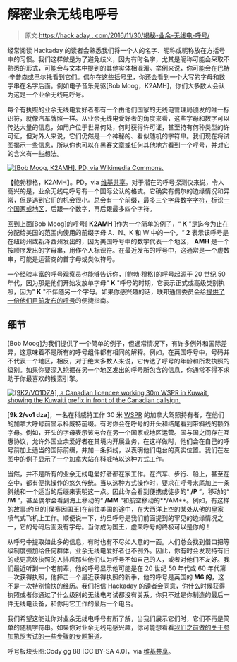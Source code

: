 # 解密业余无线电呼号

> 原文:[https://hack aday . com/2016/11/30/揭秘-业余-无线电-呼号/](https://hackaday.com/2016/11/30/demystifying-amateur-radio-callsigns/)

经常阅读 Hackaday 的读者会熟悉我们将一个人的名字、昵称或昵称放在方括号中的习惯。我们这样做是为了避免歧义，因为有时名字，尤其是昵称可能会采取不熟悉的形式，可能会与文本中提到的其他实体相混淆。举例来说，你可能会在巴特·辛普森或巴尔托看到它们。偶尔在这些括号里，你还会看到一个大写的字母和数字串在名字后面。例如电子音乐先驱[Bob Moog，K2AMH]，你们大多数人会认为这是一个业余无线电呼号。

每个有执照的业余无线电爱好者都有一个由他们国家的无线电管理局颁发的唯一标识符，就像汽车牌照一样。从业余无线电爱好者的角度来看，这些字母和数字可以传达大量的信息，如用户位于世界何处，何时获得许可证，甚至持有何种类型的许可证，但对外人来说，它们仍然是一个神秘的、看似随机的字符串。我们现在将试图揭示一些信息，所以你也可以在黑客文章或任何其他地方看到一个呼号，并对它的含义有一些想法。

[![[Bob Moog, K2AMH]. PD, via Wikimedia Commons.](../Images/d635daba9ea6716d1dceb08ae6351177.png)](https://hackaday.com/wp-content/uploads/2016/11/bob_moog3.jpg) 

【鲍勃穆格，K2AMH】。PD，via [维基共享](https://commons.wikimedia.org/wiki/File:Bob_Moog3.jpg)。对于潜在的呼号探测仪来说，令人高兴的是，业余无线电呼号有一个国际公认的格式。它确实有偶尔的边缘情况和异常，但是遇到它们的机会很小。总会有一个前缀[，最多三个字母数字字符，标识一个国家或地区](http://www.itu.int/online/mms/glad/cga_callsign.sh?lang=en)，后跟一个数字，再后跟最多四个字符。

回到上面[Bob Moog]的呼号[ **K2AMH** ]作为一个简单的例子，“ **K** ”是迄今为止在分配给美国的范围内使用的前缀字母 A、N、K 和 W 中的一个，“ **2** 表示该呼号是在纽约州或新泽西州发出的，因为美国呼号中的数字代表一个地区， **AMH** 是一个按顺序发出的字母串，用作个人标识符。在最近发布的呼号中，这通常是一个虚数串，可能是运营商的首字母或类似符号。

一个经验丰富的呼号观察员也能够告诉你，[鲍勃·穆格]的呼号起源于 20 世纪 50 年代，因为那是他们开始发放单字母" **K** "呼号的时期，它表示正式或高级类别执照，因为" **K** "不伴随另一个字母。如果你感兴趣的话，联邦通信委员会给[提供了一份他们目前发布的呼号](http://wireless.fcc.gov/services/index.htm?id=amateur&job=call_signs_1)的便捷指南。

## 细节

[Bob Moog]为我们提供了一个简单的例子，但通常情况下，有许多例外和国际差异，这意味着不是所有的呼号组件都有相同的解释。例如，在英国呼号中，号码并不代表一个地区，相反，对于绝大多数人来说，它传达了呼号的年龄和所发执照的级别。如果你要深入挖掘在另一个地区发出的呼号所包含的信息，你通常不得不求助于你最喜欢的搜索引擎。

[![[9K2/VO1DZA], a Canadian licencee working 30m WSPR in Kuwait, showing the Kuwaiti prefix in front of the Canadian callsign.](../Images/7b398939a69228b195c32310bed11ccf.png)](https://hackaday.com/wp-content/uploads/2016/11/kuwait-canadian-callsign.jpg)

[**9k 2/vo1 dza**]，一名在科威特工作 30 米 [WSPR](http://dev.wsprnet.org/drupal/wsprnet/map) 的加拿大驾照持有者，在他们的加拿大呼号前显示科威特前缀。有时你会在呼号的开头和结尾看到带斜线的额外字母。例如，开头的字母表示该电台在另一个国家或地区运营。国与国之间存在互惠协议，允许外国业余爱好者在其境内开展业务，在这样做时，他们会在自己的呼号前加上适当的国际前缀，并加一条斜线，以表明他们电台的真实位置。我们在左图中的例子显示了一个加拿大站在科威特以这种方式工作。

当然，并不是所有的业余无线电爱好者都在家工作。在汽车、步行、船上，甚至在空中，都有便携操作的悠久传统。当以这种方式操作时，要求在呼号末尾加上一条斜线和一个适当的后缀来表明这一点。因此你会看到便携或徒步的“ **/P** ”，移动的“ **/M** ”，甚至偶尔会看到海上移动的“ **/MM** ”和航空移动的**/AM**。例如，有这样的故事:约旦的[侯赛因国王]在前往美国的途中，在大西洋上空的某处从他的皇家喷气式飞机上工作。顺便说一下，约旦呼号是我们前面提到的罕见的边缘情况之一，它的号码后面没有字母。当你成为国王，虚荣呼号的终极可以是你的！

从呼号中提取如此多的信息，有时也有不尽如人意的一面。人们总会找到借口把等级制度强加给任何群体，业余无线电爱好者也不例外。因此，你有时会发现持有旧的或更高级执照的人排斥那些他们认为呼号不如自己的人，或者对他们不友好。我们最近听到一个老前辈，他的呼号显示他可能是在 20 世纪 50 年代或 60 年代第一次获得执照，他抨击一个最近获得执照的新手，他的呼号是英国的 **M6 的**，这不是一次特别愉快的经历。我们相信 Hackaday 的读者会同意，你什么时候获得执照或者你通过了什么级别的无线电考试都没有关系。你只不过是你制造的最后一件无线电设备，和你用它工作的最后一个电台。

我们希望这能让你对业余无线电呼号有所了解，当我们展示它们时，它们不再是简单的随机字符串。如果你对业余无线电感兴趣，你可能想看看[我们之前做的关于参加执照考试的一些步骤的专题报道](http://hackaday.com/2016/01/05/get-your-amateur-radio-license-already/)。

呼号板块头图:Cody gg 88 [CC BY-SA 4.0]，via [维基共享](https://commons.wikimedia.org/wiki/File:Oregon_ham_radio_license_plate.jpg)。